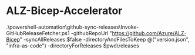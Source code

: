# ALZ-Bicep-Accelerator

.\powershell-automation\github-sync-releases\Invoke-GitHubReleaseFetcher.ps1 -githubRepoUrl "https://github.com/Azure/ALZ-Bicep" -syncAllReleases:$false -directoryAndFilesToKeep @("version.json", "infra-as-code") -directoryForReleases $pwd\releases 